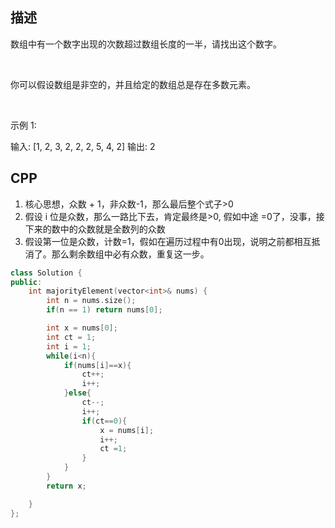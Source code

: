 ## 描述

数组中有一个数字出现的次数超过数组长度的一半，请找出这个数字。

 

你可以假设数组是非空的，并且给定的数组总是存在多数元素。

 

示例 1:

输入: [1, 2, 3, 2, 2, 2, 5, 4, 2]
输出: 2


## CPP

1. 核心思想，众数 + 1，非众数-1，那么最后整个式子>0
2. 假设 i 位是众数，那么一路比下去，肯定最终是>0, 假如中途 =0了，没事，接下来的数中的众数就是全数列的众数
3. 假设第一位是众数，计数=1，假如在遍历过程中有0出现，说明之前都相互抵消了。那么剩余数组中必有众数，重复这一步。

```cpp
class Solution {
public:
    int majorityElement(vector<int>& nums) {
        int n = nums.size();
        if(n == 1) return nums[0];

        int x = nums[0];
        int ct = 1;
        int i = 1;
        while(i<n){
            if(nums[i]==x){
                ct++;
                i++;
            }else{
                ct--;
                i++;
                if(ct==0){
                    x = nums[i];
                    i++;
                    ct =1;
                }
            }
        }
        return x;

    }
};
```